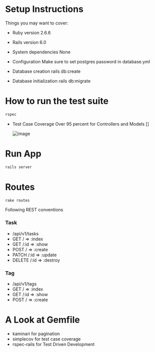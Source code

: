 # Setup Instructions

Things you may want to cover:

* Ruby version
  2.6.6

* Rails version
  6.0

* System dependencies
  None

* Configuration
  Make sure to set postgres password in database.yml

* Database creation
  rails db:create

* Database initialization
  rails db:migrate

# How to run the test suite
  ```ruby
  rspec
  ```

* Test Case Coverage
  Over 95 percent for Controllers and Models  []

  ![image](https://user-images.githubusercontent.com/48410696/114301202-4326d380-9add-11eb-8c2e-4b85ebd365bc.png)



# Run App
  ```ruby
  rails server
  ```

# Routes
  ```ruby
  rake routes
  ```

  Following REST conventions

  ### Task
  - /api/v1/tasks
  - GET /       => :index
  - GET /:id    => :show
  - POST /      => :create
  - PATCH /:id  => :update
  - DELETE /:id => :destroy

  
  ### Tag
  - /api/v1/tags
  - GET /       => :index
  - GET /:id    => :show
  - POST /      => :create

# A Look at Gemfile
  - kaminari for pagination
  - simplecov for test case coverage
  - rspec-rails for Test Driven Development


